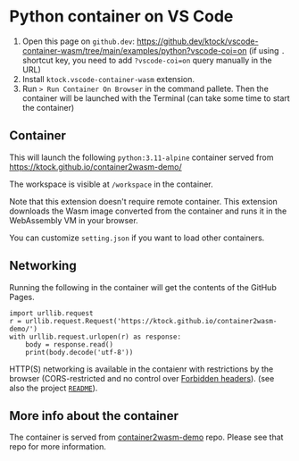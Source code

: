 # Python container on VS Code

1. Open this page on `github.dev`: https://github.dev/ktock/vscode-container-wasm/tree/main/examples/python?vscode-coi=on (if using `.` shortcut key, you need to add `?vscode-coi=on` query manually in the URL)
2. Install `ktock.vscode-container-wasm` extension.
3. Run `> Run Container On Browser` in the command pallete. Then the container will be launched with the Terminal (can take some time to start the container)

## Container

This will launch the following `python:3.11-alpine` container served from https://ktock.github.io/container2wasm-demo/

The workspace is visible at `/workspace` in the container.

Note that this extension doesn't require remote container.
This extension downloads the Wasm image converted from the container and runs it in the WebAssembly VM in your browser.

You can customize `setting.json` if you want to load other containers.

## Networking

Running the following in the container will get the contents of the GitHub Pages.

```
import urllib.request
r = urllib.request.Request('https://ktock.github.io/container2wasm-demo/')
with urllib.request.urlopen(r) as response:
    body = response.read()
    print(body.decode('utf-8'))
```

HTTP(S) networking is available in the contaienr with restrictions by the browser (CORS-restricted and no control over [Forbidden headers](https://developer.mozilla.org/en-US/docs/Glossary/Forbidden_header_name)). (see also the project [`README`](../README.md)).

## More info about the container

The container is served from [container2wasm-demo](https://github.com/ktock/container2wasm-demo) repo.
Please see that repo for more information.
